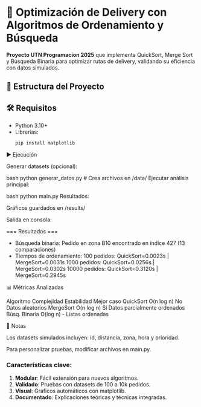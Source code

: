 # 🚀 Optimización de Delivery con Algoritmos de Ordenamiento y Búsqueda

**Proyecto UTN Programacion 2025** que implementa QuickSort, Merge Sort y Búsqueda Binaria para optimizar rutas de delivery, validando su eficiencia con datos simulados.

## 📂 Estructura del Proyecto


## 🛠️ Requisitos

- Python 3.10+
- Librerías:
  ```bash
  pip install matplotlib

▶️ Ejecución

Generar datasets (opcional):

bash
python generar_datos.py  # Crea archivos en /data/
Ejecutar análisis principal:

bash
python main.py
Resultados:

Gráficos guardados en /results/

Salida en consola:

=== Resultados ===
- Búsqueda binaria: Pedido en zona B10 encontrado en índice 427 (13 comparaciones)
- Tiempos de ordenamiento:
  100 pedidos: QuickSort=0.0023s | MergeSort=0.0031s
  1000 pedidos: QuickSort=0.0256s | MergeSort=0.0302s
  10000 pedidos: QuickSort=0.3120s | MergeSort=0.2945s

📊 Métricas Analizadas

Algoritmo	Complejidad	Estabilidad	Mejor caso
QuickSort	O(n log n)	No	Datos aleatorios
MergeSort	O(n log n)	Sí	Datos parcialmente ordenados
Búsq. Binaria	O(log n)	-	Listas ordenadas

📝 Notas

Los datasets simulados incluyen: id, distancia, zona, hora y prioridad.

Para personalizar pruebas, modificar archivos en main.py.

### Características clave:
1. **Modular**: Fácil extensión para nuevos algoritmos.
2. **Validado**: Pruebas con datasets de 100 a 10k pedidos.
3. **Visual**: Gráficos automáticos con matplotlib.
4. **Documentado**: Explicaciones teóricas y técnicas integradas.
